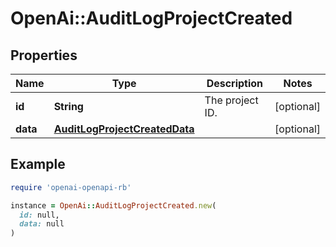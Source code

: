 # OpenAi::AuditLogProjectCreated

## Properties

| Name | Type | Description | Notes |
| ---- | ---- | ----------- | ----- |
| **id** | **String** | The project ID. | [optional] |
| **data** | [**AuditLogProjectCreatedData**](AuditLogProjectCreatedData.md) |  | [optional] |

## Example

```ruby
require 'openai-openapi-rb'

instance = OpenAi::AuditLogProjectCreated.new(
  id: null,
  data: null
)
```

